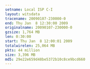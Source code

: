 ```yaml
---
setname: Local ISP C-I
layout: witsdata
tracename: 20090107-230000-0
end: Thu Jan  8 12:30:00 2009
originalname: 20090107-230000-0
gzsize: 1,764 MB
len: 0:30:00
start: Thu Jan  8 12:00:01 2009
totalwirelen: 25,064 MB
pkts: 44 million
size: 3,396 MB
md5: 29e22e659d48be5372b10c8ce9bcd660
---
```

